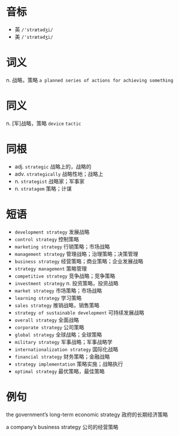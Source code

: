 # 音标

- 英 `/'strætədʒi/`
- 美 `/'strætədʒi/`

# 词义

n. 战略，策略
`a planned series of actions for achieving something`

# 同义

n. [军]战略，策略
`device` `tactic`

# 同根

- adj. `strategic` 战略上的，战略的
- adv. `strategically` 战略性地；战略上
- n. `strategist` 战略家；军事家
- n. `stratagem` 策略；计谋

# 短语

- `development strategy` 发展战略
- `control strategy` 控制策略
- `marketing strategy` 行销策略；市场战略
- `management strategy` 管理战略；治理策略；决策管理
- `business strategy` 经营策略；商业策略；企业发展战略
- `strategy management` 策略管理
- `competitive strategy` 竞争战略；竞争策略
- `investment strategy` n. 投资策略，投资战略
- `market strategy` 市场策略；市场战略
- `learning strategy` 学习策略
- `sales strategy` 推销战略，销售策略
- `strategy of sustainable development` 可持续发展战略
- `overall strategy` 全面战略
- `corporate strategy` 公司策略
- `global strategy` 全球战略；全球策略
- `military strategy` 军事战略；军事战略学
- `internationalization strategy` 国际化战略
- `financial strategy` 财务策略；金融战略
- `strategy implementation` 策略实施；战略执行
- `optimal strategy` 最优策略，最佳策略

# 例句

the government’s long-term economic strategy
政府的长期经济策略

a company’s business strategy
公司的经营策略


